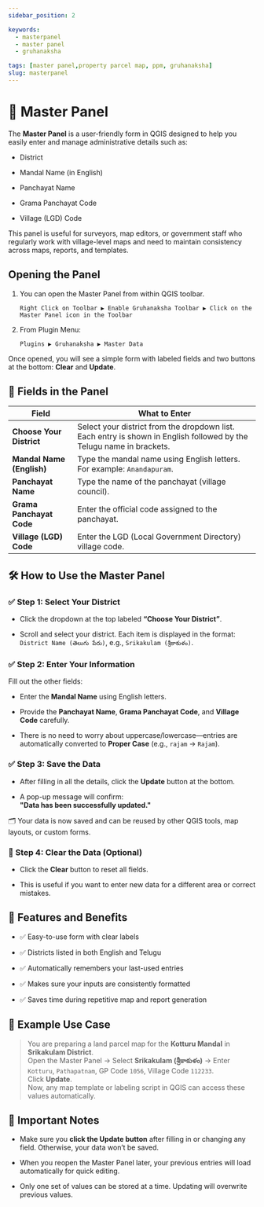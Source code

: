 ```yaml
---
sidebar_position: 2

keywords:
  - masterpanel
  - master panel
  - gruhanaksha

tags: [master panel,property parcel map, ppm, gruhanaksha]
slug: masterpanel
---
```


# 🧭 Master Panel

The **Master Panel** is a user-friendly form in QGIS designed to help you easily enter and manage administrative details such as:

- District

- Mandal Name (in English)

- Panchayat Name

- Grama Panchayat Code

- Village (LGD) Code

This panel is useful for surveyors, map editors, or government staff who regularly work with village-level maps and need to maintain consistency across maps, reports, and templates.

## Opening the Panel

1. You can open the Master Panel from within QGIS toolbar.

    ```
    Right Click on Toolbar ▶ Enable Gruhanaksha Toolbar ▶ Click on the Master Panel icon in the Toolbar
    ```

2. From Plugin Menu:

    ```
    Plugins ▶ Gruhanaksha ▶ Master Data
    ```

Once opened, you will see a simple form with labeled fields and two buttons at the bottom: **Clear** and **Update**.

## 🧾 Fields in the Panel

| **Field**                 | **What to Enter**                                                                                                    |
| ------------------------- | -------------------------------------------------------------------------------------------------------------------- |
| **Choose Your District**  | Select your district from the dropdown list. Each entry is shown in English followed by the Telugu name in brackets. |
| **Mandal Name (English)** | Type the mandal name using English letters. For example: `Anandapuram`.                                              |
| **Panchayat Name**        | Type the name of the panchayat (village council).                                                                    |
| **Grama Panchayat Code**  | Enter the official code assigned to the panchayat.                                                                   |
| **Village (LGD) Code**    | Enter the LGD (Local Government Directory) village code.                                                             |

## 🛠️ How to Use the Master Panel

### ✅ Step 1: Select Your District

- Click the dropdown at the top labeled **“Choose Your District”**.

- Scroll and select your district. Each item is displayed in the format:  
  `District Name (తెలుగు పేరు)`, e.g., `Srikakulam (శ్రీకాకుళం)`.

### ✅ Step 2: Enter Your Information

Fill out the other fields:

- Enter the **Mandal Name** using English letters.

- Provide the **Panchayat Name**, **Grama Panchayat Code**, and **Village Code** carefully.

- There is no need to worry about uppercase/lowercase—entries are automatically converted to **Proper Case** (e.g., `rajam` → `Rajam`).

### ✅ Step 3: Save the Data

- After filling in all the details, click the **Update** button at the bottom.

- A pop-up message will confirm:  
  **"Data has been successfully updated."**

🗂️ Your data is now saved and can be reused by other QGIS tools, map layouts, or custom forms.

### 🔄 Step 4: Clear the Data (Optional)

- Click the **Clear** button to reset all fields.

- This is useful if you want to enter new data for a different area or correct mistakes.

## 📌 Features and Benefits

- ✅ Easy-to-use form with clear labels

- ✅ Districts listed in both English and Telugu

- ✅ Automatically remembers your last-used entries

- ✅ Makes sure your inputs are consistently formatted

- ✅ Saves time during repetitive map and report generation

## 🧠 Example Use Case

> You are preparing a land parcel map for the **Kotturu Mandal** in **Srikakulam District**.  
> Open the Master Panel → Select **Srikakulam (శ్రీకాకుళం)** → Enter `Kotturu`, `Pathapatnam`, GP Code `1056`, Village Code `112233`.  
> Click **Update**.  
> Now, any map template or labeling script in QGIS can access these values automatically.

## 🛑 Important Notes

- Make sure you **click the Update button** after filling in or changing any field. Otherwise, your data won’t be saved.

- When you reopen the Master Panel later, your previous entries will load automatically for quick editing.

- Only one set of values can be stored at a time. Updating will overwrite previous values.
